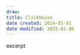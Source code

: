 ```yaml
---
draw:
title: ClickHouse
date created: 2024-05-01
date modified: 2025-02-06
---
```


excerpt

<!-- more -->
